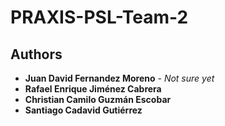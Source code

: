 ﻿# PRAXIS-PSL-Team-2

## Authors

* **Juan David Fernandez Moreno** - *Not sure yet*
* **Rafael Enrique Jiménez Cabrera**
* **Christian Camilo Guzmán Escobar** 
* **Santiago Cadavid Gutiérrez** 
